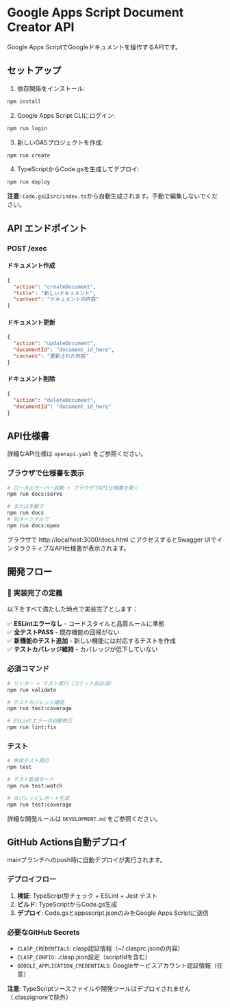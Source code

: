 # Google Apps Script Document Creator API

Google Apps ScriptでGoogleドキュメントを操作するAPIです。

## セットアップ

1. 依存関係をインストール:
```bash
npm install
```

2. Google Apps Script CLIにログイン:
```bash
npm run login
```

3. 新しいGASプロジェクトを作成:
```bash
npm run create
```

4. TypeScriptからCode.gsを生成してデプロイ:
```bash
npm run deploy
```

**注意**: `Code.gs`は`src/index.ts`から自動生成されます。手動で編集しないでください。

## API エンドポイント

### POST /exec

#### ドキュメント作成
```json
{
  "action": "createDocument",
  "title": "新しいドキュメント",
  "content": "ドキュメントの内容"
}
```

#### ドキュメント更新
```json
{
  "action": "updateDocument",
  "documentId": "document_id_here",
  "content": "更新された内容"
}
```

#### ドキュメント削除
```json
{
  "action": "deleteDocument",
  "documentId": "document_id_here"
}
```

## API仕様書

詳細なAPI仕様は `openapi.yaml` をご参照ください。

### ブラウザで仕様書を表示

```bash
# ローカルサーバー起動 + ブラウザでAPI仕様書を開く
npm run docs:serve

# または手動で
npm run docs
# 別ターミナルで
npm run docs:open
```

ブラウザで http://localhost:3000/docs.html にアクセスするとSwagger UIでインタラクティブなAPI仕様書が表示されます。

## 開発フロー

### 🚦 実装完了の定義

以下をすべて満たした時点で実装完了とします：

✅ **ESLintエラーなし** - コードスタイルと品質ルールに準拠  
✅ **全テストPASS** - 既存機能の回帰がない  
✅ **新機能のテスト追加** - 新しい機能には対応するテストを作成  
✅ **テストカバレッジ維持** - カバレッジが低下していない

### 必須コマンド

```bash
# リンター + テスト実行（コミット前必須）
npm run validate

# テストカバレッジ確認
npm run test:coverage

# ESLintエラーの自動修正
npm run lint:fix
```

### テスト

```bash
# 単体テスト実行
npm test

# テスト監視モード
npm run test:watch

# カバレッジレポート生成
npm run test:coverage
```

詳細な開発ルールは `DEVELOPMENT.md` をご参照ください。

## GitHub Actions自動デプロイ

mainブランチへのpush時に自動デプロイが実行されます。

### デプロイフロー
1. **検証**: TypeScript型チェック + ESLint + Jest テスト
2. **ビルド**: TypeScriptからCode.gs生成
3. **デプロイ**: Code.gsとappsscript.jsonのみをGoogle Apps Scriptに送信

### 必要なGitHub Secrets
- `CLASP_CREDENTIALS`: clasp認証情報（~/.clasprc.jsonの内容）
- `CLASP_CONFIG`: .clasp.json設定（scriptIdを含む）
- `GOOGLE_APPLICATION_CREDENTIALS`: Googleサービスアカウント認証情報（任意）

**注意**: TypeScriptソースファイルや開発ツールはデプロイされません（.claspignoreで除外）